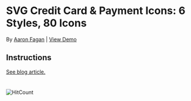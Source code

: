 # SVG Credit Card & Payment Icons: 6 Styles, 80 Icons
By [Aaron Fagan](https://www.aaronfagan.ca/) | [View Demo](https://cdn.aaronfagan.ca/demo/graphics/svg-credit-card-payment-icons/)

## Instructions
[See blog article.](https://www.aaronfagan.ca/blog/2017/how-to-configure-aws-lambda-to-automatically-set-cache-control-headers-on-s3-objects/)

#
![HitCount](http://hits.dwyl.io/aaronfagan/svg-credit-card-payment-icons.svg)